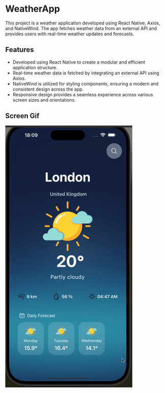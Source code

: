 <h1>WeatherApp</h1>

<p>This project is a weather application developed using React Native, Axios, and NativeWind. The app fetches weather data from an external API and provides users with real-time weather updates and forecasts.</p>

<h2>Features</h2>

<ul>
        <li>Developed using React Native to create a modular and efficient application structure.</li>
        <li>Real-time weather data is fetched by integrating an external API using Axios.</li>
        <li>NativeWind is utilized for styling components, ensuring a modern and consistent design across the app.</li>
        <li>Responsive design provides a seamless experience across various screen sizes and orientations.</li>
</ul>

<h2>Screen Gif</h2>

![](gif.gif)